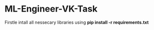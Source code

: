 # ML-Engineer-VK-Task

Firstle intall all nessecary libraries using **pip install -r requirements.txt**
